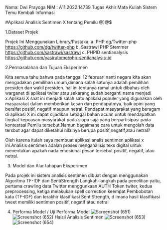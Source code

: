 Nama: Dwi Prayoga
NIM : A11.2022.14739
Tugas Akhir Mata Kuliah Sistem Temu Kembali Informasi

#Aplikasi Analisis Sentimen X tentang Pemilu @)@$

1.Dataset Projek

Projek Ini Menggunakan Library/Pustaka:
      a. PHP dg/Twitter-php https://github.com/dg/twitter-php
      b. Sastrawi PHP Stemmer https://github.com/sastrawi/sastrawi
      c. PHPID sentianalysis https://github.com/yasirutomo/php-sentianalysis-id

2.Permasalahan dan Tujuan Eksperimen

   Kita semua tahu bahwa pada tanggal 12 februari nanti negara kita akan mengadakan pemilihan umum,dimana salah satunya adalah pemilihan presiden dan wakil presiden.
hal ini tentunya ramai untuk dibahas oleh warganet di aplikasi twiter atau sekarang sudah berganti nama menjadi x.Aplikasi X saat ini menjadi salah satu aplikasi 
populer yang digunakan oleh masyarakat dalam memberikan kesan dan pendapatmya, baik opini yang bersifat positif, negatif maupun netral. 
Pendapat masyarakat yang beragam di aplikasi X ini dapat dijadikan sebagai bahan acuan untuk mendapatkan tingkat kepuasan masyarakat pada siapa saja yang berpartisipasi
pada kontestasi Pemilu tersebut.Namun bagaimana cara untuk mengolah data tersbut agar dapat diketahui nilainya berupa positif,negatif,atau netral?

Oleh karena itulah saya membuat aplikasi analis sentimen aplikasi x ini.Analisis sentimen adalah proses menganalisis teks digital untuk menentukan apakah nada emosional
pesan tersebut positif, negatif, atau netral.

3. Model dan Alur tahapan Eksperimen

Pada projek ini sistem analisis sentimen dibuat dengan menggunakan Algoritma TF-IDF dan SentiStrength Langkah-langkah pada penelitian yaitu, pertama crawling data
Twitter menggunkaan AUTH Token twiter, kedua preprocessing, ketiga melakukan spell correction keempat Pembobotan kata (TF-IDF) dan terakhir klasifikasi SentiStrength, d
imana hasil klasifikasi tweet memiliki sentimen positif, negatif atau netral

4. Performa Model / Uji Performa Model
![Screenshot (651)](https://github.com/dwiprayoga10/uasstki.github.io/assets/113033658/eb605166-4e76-4194-9d22-790891adf9fe)
![Screenshot (652)](https://github.com/dwiprayoga10/uasstki.github.io/assets/113033658/e93b686e-a853-42f1-b3dc-1cd88a136ad8)
Haisil Analisis Sentimen
![Screenshot (653)](https://github.com/dwiprayoga10/uasstki.github.io/assets/113033658/945efbaa-32e4-4efe-84de-3ac34b4d52c4)
![Screenshot (654)](https://github.com/dwiprayoga10/uasstki.github.io/assets/113033658/a03c0544-4ae7-4ec8-883a-dc6e1c10c5bd)
   
